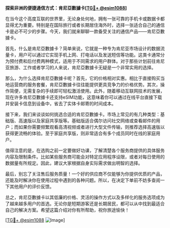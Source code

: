 **探索非洲的便捷通信方式：肯尼亞數據卡[[TG💪+ @esim1088](https://t.me/s/esim1088)]**

在当今这个高度互联的世界里，无论身处何地，拥有一张可靠的手机卡或数据卡都显得尤为重要。特别是在国际旅行或者长期居住海外时，选择一张适合自己的通信卡是必不可少的步骤。今天，我们就来聊聊一款备受关注的通信产品——肯尼亞數據卡。

首先，什么是肯尼亞數據卡？简单来说，它就是一种专为肯尼亚市场设计的数据流量卡，用户可以通过它实现手机上网、打电话以及发送短信等功能。这类卡通常分为预付费和后付费两种模式，适用于不同需求的用户群体。对于那些计划前往肯尼亚旅游、工作或者学习的人来说，肯尼亞數據卡无疑是一个非常实用的选择。

那么，为什么选择肯尼亞數據卡呢？首先，它的价格相对实惠。相比于直接购买当地运营商的服务套餐，肯尼亞數據卡往往能提供更具竞争力的价格优势。其次，操作简便，无需复杂的手续即可轻松激活使用。此外，随着移动互联网技术的发展，现在许多肯尼亞數據卡还支持eSIM功能，这意味着你可以通过在线平台直接下载并安装卡信息到设备中，省去了实体卡邮寄的时间成本。

接下来，我们来谈谈如何挑选合适的肯尼亞數據卡。市场上常见的有几种类型：基础版、高速版以及家庭共享版等。基础版适合偶尔访问社交网络或查看邮件的用户；而如果你需要频繁观看高清视频或者进行大型文件传输，则推荐选择高速版以获得更流畅的体验。至于家庭共享版，则非常适合有多个成员同时在线的家庭用户。

值得注意的是，在选购之前一定要做好功课，了解清楚各个服务商提供的具体服务内容及限制条件。比如某些服务商可能会对特定应用程序设限，或者对每日使用的数据量有所规定。因此，建议大家根据自身实际需求做出明智的选择。

最后，别忘了关注售后服务质量！一个好的供应商不仅能够为你提供优质的产品，还能及时解决你在使用过程中遇到的各种问题。所以，在决定下单前不妨多查阅一下其他用户的评价反馈。

总之，肯尼亞數據卡以其低廉的价格、灵活的操作方式以及多样化的服务选项成为了越来越多用户的首选。无论你是短期游客还是长期居民，都可以从中找到最适合自己的解决方案。希望这篇介绍对你有所帮助，祝你旅途愉快！

[[TG💪+ @esim1088](https://t.me/s/esim1088) ![Image](https://i.postimg.cc/4NQfJmqS/Snipaste-2025-05-13-00-14-12.png)]